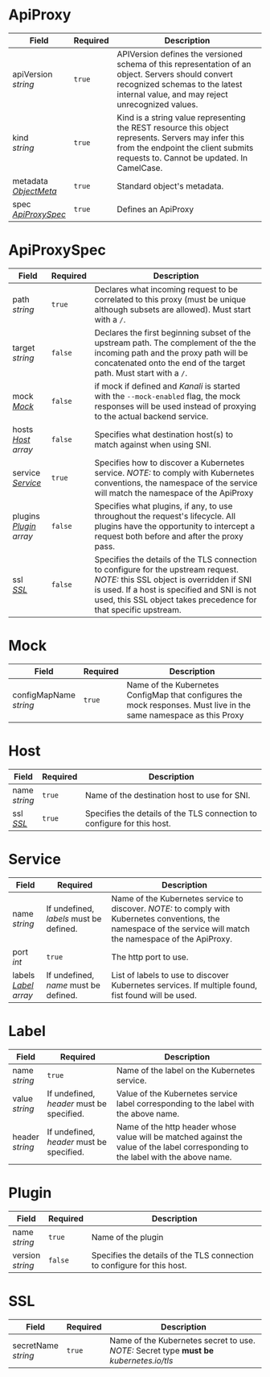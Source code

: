 # ApiProxy

| Field | Required | Description |
| ----- | -------- | ----------- |
| apiVersion<br />*string*   | `true`       |   APIVersion defines the versioned schema of this representation of an object. Servers should convert recognized schemas to the latest internal value, and may reject unrecognized values.   |
| kind<br />*string*   | `true`      |    Kind is a string value representing the REST resource this object represents. Servers may infer this from the endpoint the client submits requests to. Cannot be updated. In CamelCase.         |
| metadata<br />*[ObjectMeta](https://kubernetes.io/docs/api-reference/v1.6/#objectmeta-v1-meta)*  | `true`    |     Standard object's metadata.        |
| spec<br />*[ApiProxySpec](#apiproxyspec)*   | `true`     |      Defines an ApiProxy   |

# ApiProxySpec

Field | Required | Description |
| ----- | -------- | ----------- |
| path<br />*string*   | `true`       |   Declares what incoming request to be correlated to this proxy (must be unique although subsets are allowed). Must start with a `/`.   |
| target<br />*string*   | `false`      |    Declares the first beginning subset of the upstream path. The complement of the the incoming path and the proxy path will be concatenated onto the end of the target path. Must start with a `/`.         |
| mock<br />[*Mock*](#mock)   | `false`      |    if mock if defined and *Kanali* is started with the `--mock-enabled` flag, the mock responses will be used instead of proxying to the actual backend service.         |
| hosts<br />*[Host](#host) array*  | `false`    |     Specifies what destination host(s) to match against when using SNI.        |
| service<br />[*Service*](#service)   | `true`     |     Specifies how to discover a Kubernetes service. *NOTE:* to comply with Kubernetes conventions, the namespace of the service will match the namespace of the ApiProxy        |
| plugins<br />*[Plugin](#plugin) array*   | `false`      |    Specifies what plugins, if any, to use throughout the request's lifecycle. All plugins have the opportunity to intercept a request both before and after the proxy pass.         |
| ssl<br />[*SSL*](#ssl)   | `false`       |      Specifies the details of the TLS connection to configure for the upstream request. *NOTE:* this SSL object is overridden if SNI is used. If a host is specified and SNI is not used, this SSL object takes precedence for that specific upstream.       |

# Mock

| Field | Required | Description |
| ----- | -------- | ----------- |
| configMapName<br />*string*  | `true` | Name of the Kubernetes ConfigMap that configures the mock responses. Must live in the same namespace as this Proxy  |

# Host

| Field | Required | Description |
| ----- | -------- | ----------- |
| name<br />*string*   | `true`       |   Name of the destination host to use for SNI.   |
| ssl<br />[*SSL*](#ssl)   | `true`       |      Specifies the details of the TLS connection to configure for this host.    |

# Service

| Field | Required | Description |
| ----- | -------- | ----------- |
| name<br />*string*  | If undefined, *labels* must be defined. | Name of the Kubernetes service to discover. *NOTE:* to comply with Kubernetes conventions, the namespace of the service will match the namespace of the ApiProxy.   |
| port<br />*int*   | `true`       |   The http port to use.   |
| labels<br />*[Label](#label) array*   | If undefined, *name* must be defined.       |   List of labels to use to discover Kubernetes services. If multiple found, fist found will be used.   |

# Label

| Field | Required | Description |
| ----- | -------- | ----------- |
| name<br />*string*  | `true` | Name of the label on the Kubernetes service.  |
| value<br />*string*  | If undefined, *header* must be specified. | Value of the Kubernetes service label corresponding to the label with the above name.  |
| header<br />*string*  | If undefined, *header* must be specified. | Name of the http header whose value will be matched against the value of the label corresponding to the label with the above name.  |

# Plugin

| Field | Required | Description |
| ----- | -------- | ----------- |
| name<br />*string*   | `true`       |   Name of the plugin   |
| version<br />*string*    | `false`       |      Specifies the details of the TLS connection to configure for this host.    |

# SSL

| Field | Required | Description |
| ----- | -------- | ----------- |
| secretName<br />*string*  | `true` | Name of the Kubernetes secret to use. *NOTE:* Secret type **must be** *kubernetes.io/tls*  |

